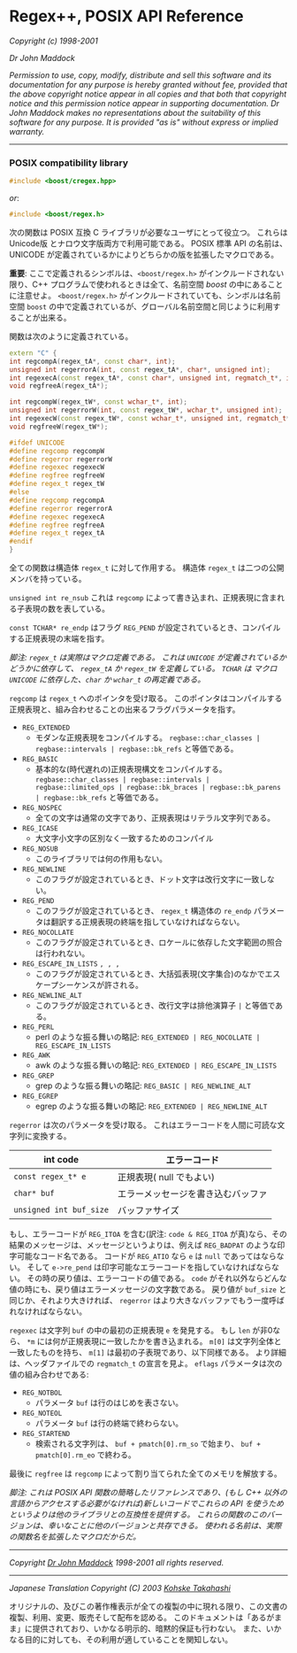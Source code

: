 # Regex++, POSIX API Reference

*Copyright (c) 1998-2001*

*Dr John Maddock*

*Permission to use, copy, modify, distribute and sell this software and its documentation for any purpose is hereby granted without fee, provided that the above copyright notice appear in all copies and that both that copyright notice and this permission notice appear in supporting documentation.
Dr John Maddock makes no representations about the suitability of this software for any purpose.
It is provided "as is" without express or implied warranty.*

---

### <a name="posix">POSIX compatibility library</a>

```cpp
#include <boost/cregex.hpp>
```

*or*:

```cpp
#include <boost/regex.h>
```

次の関数は POSIX 互換 C ライブラリが必要なユーザにとって役立つ。
これらは Unicode版 とナロウ文字版両方で利用可能である。
POSIX 標準 API の名前は、 UNICODE が定義されているかによりどちらかの版を拡張したマクロである。

**重要**: ここで定義されるシンボルは、`<boost/regex.h>` がインクルードされない限り、C++ プログラムで使われるときは全て、名前空間 *boost* の中にあることに注意せよ。
`<boost/regex.h>` がインクルードされていても、シンボルは名前空間 `boost` の中で定義されているが、グローバル名前空間と同じように利用することが出来る。

関数は次のように定義されている。

```cpp
extern "C" {
int regcompA(regex_tA*, const char*, int);
unsigned int regerrorA(int, const regex_tA*, char*, unsigned int);
int regexecA(const regex_tA*, const char*, unsigned int, regmatch_t*, int);
void regfreeA(regex_tA*);

int regcompW(regex_tW*, const wchar_t*, int);
unsigned int regerrorW(int, const regex_tW*, wchar_t*, unsigned int);
int regexecW(const regex_tW*, const wchar_t*, unsigned int, regmatch_t*, int);
void regfreeW(regex_tW*);

#ifdef UNICODE
#define regcomp regcompW
#define regerror regerrorW
#define regexec regexecW
#define regfree regfreeW
#define regex_t regex_tW
#else
#define regcomp regcompA
#define regerror regerrorA
#define regexec regexecA
#define regfree regfreeA
#define regex_t regex_tA
#endif
}
```

全ての関数は構造体 `regex_t` に対して作用する。
構造体 `regex_t` は二つの公開メンバを持っている。

`unsigned int re_nsub` これは `regcomp` によって書き込まれ、正規表現に含まれる子表現の数を表している。

`const TCHAR* re_endp` はフラグ `REG_PEND` が設定されているとき、コンパイルする正規表現の末端を指す。

*脚注: `regex_t` は実際はマクロ定義である。
これは `UNICODE` が定義されているかどうかに依存して、 `regex_tA` か `regex_tW` を定義している。
`TCHAR` は マクロ `UNICODE` に依存した、`char` か `wchar_t` の再定義である。*

`regcomp` は `regex_t` へのポインタを受け取る。
このポインタはコンパイルする正規表現と、組み合わせることの出来るフラグパラメータを指す。

- `REG_EXTENDED`
	- モダンな正規表現をコンパイルする。
		`regbase::char_classes | regbase::intervals | regbase::bk_refs` と等価である。
- `REG_BASIC`
	- 基本的な(時代遅れの)正規表現構文をコンパイルする。
		`regbase::char_classes | regbase::intervals | regbase::limited_ops | regbase::bk_braces | regbase::bk_parens | regbase::bk_refs` と等価である。
- `REG_NOSPEC`
	- 全ての文字は通常の文字であり、正規表現はリテラル文字列である。
- `REG_ICASE`
	- 大文字小文字の区別なく一致するためのコンパイル
- `REG_NOSUB`
	- このライブラリでは何の作用もない。
- `REG_NEWLINE`
	- このフラグが設定されているとき、ドット文字は改行文字に一致しない。
- `REG_PEND`
	- このフラグが設定されているとき、 `regex_t` 構造体の `re_endp` パラメータは翻訳する正規表現の終端を指していなければならない。
- `REG_NOCOLLATE`
	- このフラグが設定されているとき、ロケールに依存した文字範囲の照合は行われない。
- `REG_ESCAPE_IN_LISTS`
	`, , , `
	- このフラグが設定されているとき、大括弧表現(文字集合)のなかでエスケープシーケンスが許される。
- `REG_NEWLINE_ALT`
	- このフラグが設定されているとき、改行文字は排他演算子 `|` と等価である。
- `REG_PERL`
	- perl のような振る舞いの略記:
		`REG_EXTENDED | REG_NOCOLLATE | REG_ESCAPE_IN_LISTS`
- `REG_AWK`
	- awk のような振る舞いの略記: `REG_EXTENDED | REG_ESCAPE_IN_LISTS`
- `REG_GREP`
	- grep のような振る舞いの略記: `REG_BASIC | REG_NEWLINE_ALT`
- `REG_EGREP`
	- egrep のような振る舞いの略記: `REG_EXTENDED | REG_NEWLINE_ALT`


`regerror` は次のパラメータを受け取る。
これはエラーコードを人間に可読な文字列に変換する。

| int code                | エラーコード                       |
|-------------------------|------------------------------------|
| `const regex_t* e`      | 正規表現( null でもよい)           |
| `char* buf`             | エラーメッセージを書き込むバッファ |
| `unsigned int buf_size` | バッファサイズ                     |

もし、エラーコードが `REG_ITOA` を含む(訳注: `code & REG_ITOA` が真)なら、その結果のメッセージは、メッセージというよりは、例えば `REG_BADPAT` のような印字可能なコード名である。
コードが `REG_ATIO` なら `e` は `null` であってはならない。
そして `e->re_pend` は印字可能なエラーコードを指していなければならない。
その時の戻り値は、エラーコードの値である。
`code` がそれ以外ならどんな値の時にも、戻り値はエラーメッセージの文字数である。
戻り値が `buf_size` と同じか、それより大きければ、 `regerror` はより大きなバッファでもう一度呼ばれなければならない。

`regexec` は文字列 `buf` の中の最初の正規表現 `e` を発見する。
もし `len` が非0なら、 `*m` には何が正規表現に一致したかを書き込まれる。
`m[0]` は文字列全体と一致したものを持ち、 `m[1]` は最初の子表現であり、以下同様である。
より詳細は、ヘッダファイルでの `regmatch_t` の宣言を見よ。
`eflags` パラメータは次の値の組み合わせである:

- `REG_NOTBOL`
	- パラメータ `buf` は行のはじめを表さない。
- `REG_NOTEOL`
	- パラメータ `buf` は行の終端で終わらない。
- `REG_STARTEND`
	- 検索される文字列は、 `buf + pmatch[0].rm_so` で始まり、 `buf + pmatch[0].rm_eo` で終わる。

最後に `regfree` は `regcomp` によって割り当てられた全てのメモリを解放する。

*脚注: これは POSIX API 関数の簡略したリファレンスであり、(もし C++ 以外の言語からアクセスする必要がなければ)新しいコードでこれらの API を使うためというよりは他のライブラリとの互換性を提供する。
これらの関数のこのバージョンは、幸いなことに他のバージョンと共存できる。
使われる名前は、実際の関数名を拡張したマクロだからだ。*


---

*Copyright* [*Dr John Maddock*](mailto:John_Maddock@compuserve.com) *1998-2001 all rights reserved.*

---

*Japanese Translation Copyright (C) 2003 [Kohske Takahashi](mailto:k_takahashi@cppll.jp)*

オリジナルの、及びこの著作権表示が全ての複製の中に現れる限り、この文書の複製、利用、変更、販売そして配布を認める。
このドキュメントは「あるがまま」に提供されており、いかなる明示的、暗黙的保証も行わない。
また、いかなる目的に対しても、その利用が適していることを関知しない。

